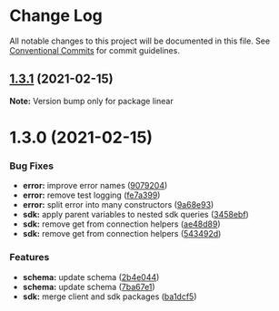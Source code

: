 # Change Log

All notable changes to this project will be documented in this file.
See [Conventional Commits](https://conventionalcommits.org) for commit guidelines.

## [1.3.1](https://github.com/linearapp/linear/compare/v1.3.0...v1.3.1) (2021-02-15)

**Note:** Version bump only for package linear





# 1.3.0 (2021-02-15)


### Bug Fixes

* **error:** improve error names ([9079204](https://github.com/linearapp/linear/commit/9079204f6831f7779f1d9f154d87828f44d980bc))
* **error:** remove test logging ([fe7a399](https://github.com/linearapp/linear/commit/fe7a399681c3d8701247ba1b16ed10781f033c86))
* **error:** split error into many constructors ([9a68e93](https://github.com/linearapp/linear/commit/9a68e93aeb8d2a41e91a054ca2648d788fc1583e))
* **sdk:** apply parent variables to nested sdk queries ([3458ebf](https://github.com/linearapp/linear/commit/3458ebf5cee10066bbe93f0af1d0fe718d971ac9))
* **sdk:** remove get from connection helpers ([ae48d89](https://github.com/linearapp/linear/commit/ae48d89e80be1fafe4a4d94022eb71a1b365ff4d))
* **sdk:** remove get from connection helpers ([543492d](https://github.com/linearapp/linear/commit/543492d0a08ed116003b8acdbdcc0884763474ca))


### Features

* **schema:** update schema ([2b4e044](https://github.com/linearapp/linear/commit/2b4e0448bc8996c25cfa185ece6c5efe1ee20ca9))
* **schema:** update schema ([7ba67e1](https://github.com/linearapp/linear/commit/7ba67e16654623cc5b352a2dcf9d6df8758f0a15))
* **sdk:** merge client and sdk packages ([ba1dcf5](https://github.com/linearapp/linear/commit/ba1dcf5b93c719ab5676e73260744ef727a9dcdb))
